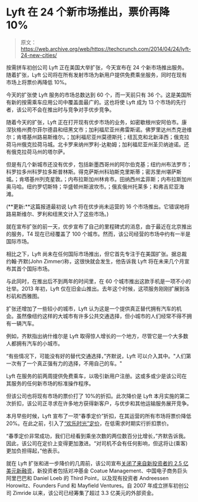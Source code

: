 # Lyft 在 24 个新市场推出，票价再降 10%

> 原文：<https://web.archive.org/web/https://techcrunch.com/2014/04/24/lyft-24-new-cities/>

按需拼车初创公司 Lyft 正在美国大举扩张，今天宣布在 24 个新市场推出服务。随着扩张，Lyft 公司将在所有发射市场为新用户提供免费乘坐服务，同时在现有市场上将票价再降低 10%。

今天的扩张使 Lyft 服务的市场总数达到 60 个，而一天前只有 36 个。这是美国所有新的按需乘车应用公司中覆盖面最广的。这也将使 Lyft 成为 13 个市场的先行者，该公司不会在推出时与竞争对手优步竞争。

随着今天的扩张，Lyft 正在打开现有优步市场的业务，如密歇根州安阿伯市。康涅狄格州费尔菲尔德县和纽黑文市；加利福尼亚州弗雷斯诺。佛罗里达州杰克逊维尔；肯塔基州路易斯维尔。；加利福尼亚州莫德斯托；纽瓦克和北新泽西；俄克拉荷马州俄克拉荷马城。北卡罗来纳州罗利-达勒姆；加利福尼亚州圣贝纳迪诺。还有俄克拉荷马州的塔尔萨。

但是有几个新城市还没有优步，包括新墨西哥州的阿尔伯克基；纽约州布法罗市；科罗拉多州科罗拉多斯普林斯。得克萨斯州科珀斯克里斯蒂；密苏里州堪萨斯城。；肯塔基州列克星敦。；内布拉斯加州林肯市。田纳西州孟菲斯；内布拉斯加州奥马哈。纽约罗切斯特；华盛顿州斯波坎市。；俄亥俄州托莱多；和弗吉尼亚海滩。

(**更新:**这篇报道最初说 Lyft 将在优步尚未运营的 16 个市场推出。它错误地将路易斯维尔、罗利和纽黑文计入了这些市场。)

就在宣布扩张的前一天，优步宣布了自己的里程碑式的消息，由于最近在北京推出的服务，T4 现在已经覆盖了 100 个城市。然而，该公司经营的市场中约有一半是国际市场。

相比之下，Lyft 尚未在任何国际市场推出，但它首先专注于在美国扩张。据总裁约翰·齐默(John Zimmer)称，这很快就会发生，他告诉我 Lyft 将在未来几个月宣布其首个国际市场。

与此同时，在推出后不到两年的时间里，在 60 个城市推出这款手机是一项不小的壮举。2013 年初，Lyft 仅在旧金山推出。去年这个时候，这项服务刚刚扩展到洛杉矶和西雅图。

扩张还增加了一些较小的城市，Lyft 认为这是一个提供真正替代拥有汽车的机会。虽然像纽约这样的大城市有许多公共交通选择，但小城市的人们经常不得不拥有一辆汽车。

例如，齐默指出纳什维尔是 Lyft 取得惊人增长的一个地方，尽管它是一个大多数人都拥有汽车的小城市。

“有些情况下，可能没有好的替代交通选择，”齐默说，Lyft 可以介入其中。"人们第一次有了一个真正强有力的选择，不用自己的车。"

Lyft 在服务的前两周提供免费乘车，以吸引新用户注册。这或多或少是该公司在其服务的任何新市场的标准操作程序。

但该公司也将现有市场的票价打了 10%的折扣。此次降价是 Lyft 本月实施的第二次折扣，该公司正寻求在许多地方获得新客户，与优步和其他运输服务展开竞争。

本月早些时候，Lyft 宣布了一项“春季定价”折扣，在其运营的所有市场将票价降低 20%。在此之前，引入了[“欢乐时光”定价](https://web.archive.org/web/20230225094858/https://techcrunch.com/2014/03/18/lyft-happy-hour/)，在低需求时期实行折扣票价。

“春季定价非常成功，我们已经看到乘坐次数的两位数百分比增长，”齐默告诉我。因此，该公司在定价上变得更加激进。“对司机不会有任何影响，但这将让(乘客)更加负担得起，”他表示。

就在 Lyft 扩张和进一步降价的几周前，该公司宣布[关闭了来自新投资者的 2.5 亿美元新融资](https://web.archive.org/web/20230225094858/https://techcrunch.com/2014/04/02/lyft-250m/)，新投资者包括对冲基金 Coatue Management、中国电子商务巨头阿里巴巴和 Daniel Loeb 的 Third Point，以及现有投资者 Andreessen Horowitz、Founders Fund 和 Mayfield Ventures。自 2007 年成立拼车初创公司 Zimride 以来，该公司已经筹集了超过 3.3 亿美元的外部资金。